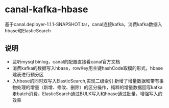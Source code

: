 # canal-kafka-hbase
基于canal.deployer-1.1.1-SNAPSHOT.tar，canal连接kafka，消费kafka数据入hbase和ElasticSearch
## 说明
* 监听mysql binlog，canal的配置直接看canal官方文档
* 消费kafka的数据写入hbase，rowKey用主键hashCode取模的形式，hbase建表进行预分区
* 入hbase的同时双写入ElasticSearch,实现二级索引
新增了增量数据和带有事物处理的增量（新增、修改、删除）的区分操作，纯粹的增量数据回写kafka走batch消费，ElasticSearch通过BULK写入和hbase通过批量，增强写入的效率
